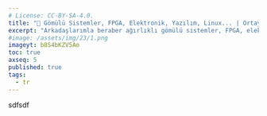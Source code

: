 ```yaml
---
# License: CC-BY-SA-4.0.
title: "🔴 Gömülü Sistemler, FPGA, Elektronik, Yazılım, Linux... | Ortaya Karışık - 2"
excerpt: "Arkadaşlarımla beraber ağırlıklı gömülü sistemler, FPGA, elektronik, yazılım, Linux gibi konularda konuşacağımız, SORU SORABİLECEĞİNİZ, serbest format muhabbet yayını."
#image: /assets/img/23/1.png
imageyt: b8S4bKZV5Ao
toc: true
axseq: 5
published: true
tags:
  - tr
---
```


sdfsdf
